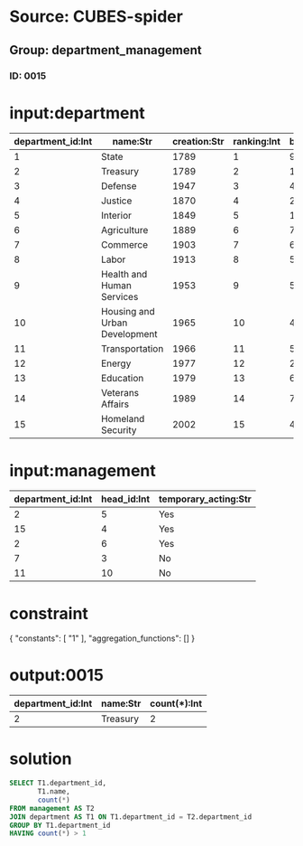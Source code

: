 # Source: CUBES-spider
## Group: department_management
### ID: 0015

# input:department

| department_id:Int | name:Str | creation:Str | ranking:Int | budget_in_billions:Dbl | num_employees:Dbl |
|---|---|---|---|---|---|
| 1 | State | 1789 | 1 | 9.96 | 30266.0 |
| 2 | Treasury | 1789 | 2 | 11.1 | 115897.0 |
| 3 | Defense | 1947 | 3 | 439.3 | 3000000.0 |
| 4 | Justice | 1870 | 4 | 23.4 | 112557.0 |
| 5 | Interior | 1849 | 5 | 10.7 | 71436.0 |
| 6 | Agriculture | 1889 | 6 | 77.6 | 109832.0 |
| 7 | Commerce | 1903 | 7 | 6.2 | 36000.0 |
| 8 | Labor | 1913 | 8 | 59.7 | 17347.0 |
| 9 | Health and Human Services | 1953 | 9 | 543.2 | 67000.0 |
| 10 | Housing and Urban Development | 1965 | 10 | 46.2 | 10600.0 |
| 11 | Transportation | 1966 | 11 | 58.0 | 58622.0 |
| 12 | Energy | 1977 | 12 | 21.5 | 116100.0 |
| 13 | Education | 1979 | 13 | 62.8 | 4487.0 |
| 14 | Veterans Affairs | 1989 | 14 | 73.2 | 235000.0 |
| 15 | Homeland Security | 2002 | 15 | 44.6 | 208000.0 |

# input:management

| department_id:Int | head_id:Int | temporary_acting:Str |
|---|---|---|
| 2 | 5 | Yes |
| 15 | 4 | Yes |
| 2 | 6 | Yes |
| 7 | 3 | No |
| 11 | 10 | No |

# constraint

{
  "constants": [
    "1"
  ],
  "aggregation_functions": []
}

# output:0015

| department_id:Int | name:Str | count(*):Int |
|---|---|---|
| 2 | Treasury | 2 |

# solution

```sql
SELECT T1.department_id,
       T1.name,
       count(*)
FROM management AS T2
JOIN department AS T1 ON T1.department_id = T2.department_id
GROUP BY T1.department_id
HAVING count(*) > 1
```
